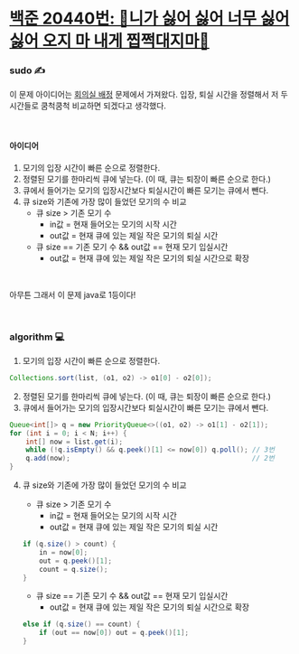 # [백준 20440번: 🎵니가 싫어 싫어 너무 싫어 싫어 오지 마 내게 찝쩍대지마🎵](https://www.acmicpc.net/problem/20440)

### sudo ✍  
이 문제 아이디어는 [회의실 배정](https://www.acmicpc.net/problem/1931) 문제에서 가져왔다. 입장, 퇴실 시간을 정렬해서 저 두 시간들로 쿰척쿰척 비교하면 되겠다고 생각했다.

<br>

#### 아이디어
1. 모기의 입장 시간이 빠른 순으로 정렬한다.  
2. 정렬된 모기를 한마리씩 큐에 넣는다. (이 때, 큐는 퇴장이 빠른 순으로 한다.)
3. 큐에서 들어가는 모기의 입장시간보다 퇴실시간이 빠른 모기는 큐에서 뺀다.
4. 큐 size와 기존에 가장 많이 들었던 모기의 수 비교
    * 큐 size > 기존 모기 수
        * in값 = 현재 들어오는 모기의 시작 시간
        * out값 = 현재 큐에 있는 제일 작은 모기의 퇴실 시간
    * 큐 size == 기존 모기 수 && out값 == 현재 모기 입실시간
        * out값 = 현재 큐에 있는 제일 작은 모기의 퇴실 시간으로 확장

<br>

아무튼 그래서 이 문제 java로 1등이다!

<br>

### algorithm 💻  
1. 모기의 입장 시간이 빠른 순으로 정렬한다.  
```java
Collections.sort(list, (o1, o2) -> o1[0] - o2[0]);
```

2. 정렬된 모기를 한마리씩 큐에 넣는다. (이 때, 큐는 퇴장이 빠른 순으로 한다.)
3. 큐에서 들어가는 모기의 입장시간보다 퇴실시간이 빠른 모기는 큐에서 뺀다.
```java
Queue<int[]> q = new PriorityQueue<>((o1, o2) -> o1[1] - o2[1]);
for (int i = 0; i < N; i++) {
    int[] now = list.get(i);
    while (!q.isEmpty() && q.peek()[1] <= now[0]) q.poll(); // 3번
    q.add(now);                                             // 2번
}
```

4. 큐 size와 기존에 가장 많이 들었던 모기의 수 비교
    * 큐 size > 기존 모기 수
        * in값 = 현재 들어오는 모기의 시작 시간
        * out값 = 현재 큐에 있는 제일 작은 모기의 퇴실 시간
    ```java
    if (q.size() > count) {
        in = now[0];
        out = q.peek()[1];
        count = q.size();
    }
    ```

    * 큐 size == 기존 모기 수 && out값 == 현재 모기 입실시간
        * out값 = 현재 큐에 있는 제일 작은 모기의 퇴실 시간으로 확장
    ```java
    else if (q.size() == count) { 
        if (out == now[0]) out = q.peek()[1];
    }
    ```
